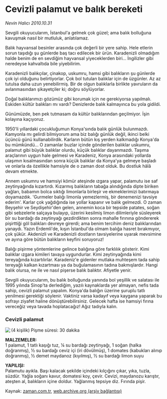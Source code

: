 # Cevizli palamut ve balık bereketi

*Nevin Halıcı 2010.10.31*

<td class="news-spot">
<p>Sevgili okuyucularım, İstanbul'a gelmek çok güzel; ama balık  bolluğuna kavuşmak nasıl bir mutluluk, anlatılamaz.</p>
<p><p>Balık hayvansal besinler arasında çok değerli bir yere sahip. Hele etlerin sorun taşıdığı şu günlerde baş tacı edilecek bir ürün. Karadenizli olmadığım halde benim de en sevdiğim hayvansal yiyeceklerden biri... İngilizler gibi neredeyse kahvaltıda bile yiyebilirim.
<p>Karadenizli balıkçılar, çinakop, uskumru, hamsi gibi balıkların şu günlerde çok iyi olduğunu belirtiyorlar. Çok bol tutulan balıklar için de üzgünler. Az az tutulsa daha uzun yenebilirmiş. Bir de olgun balıklarla birlikte yavruların da avlanmasından şikayetçiler ki; doğru söylüyorlar.
<p>Doğal balıklarımızı gözümüz gibi korumak için ne gerekiyorsa yapılmalı. Eskiden kültür balıkları mı vardı? Denizlerde balık kalmayınca bu yola gidildi.
<p>Günümüzde, ben pek tutmasam da kültür balıklarından geçilmiyor. İşin kolayına kaçıyoruz.
<p>1950'li yıllardaki çocukluğumun Konya'sında balık günlük bulunmazdı. Kamyonla mı gelirdi bilmiyorum ama biz balığı günlük değil, ikinci belki üçüncü günü kullanabilirdik. Karların bütün kış yerden kalkmadığı Konya'da bu mümkündü... O zamanlar buzlar içinde gönderilen balıklar uskumru, palamut gibi büyük balıklar olurdu, küçük balıklar dayanmazdı. Taşıma araçlarının uygun hale gelmesi ve Karadeniz, Konya arasındaki yollarda ulaşımın kısalmasından sonra küçük balıklar da Konya'ya gelmeye başladı ve onlarla da özellikle hamsiyle de o zaman dost olduk. Bu dostluk hâlâ devam etmekte.
<p>Annem uskumru ve hamsiyi kömür ateşinde ızgara yapar, palamutu ise saf zeytinyağında kızartırdı. Kızarmış balıkların tabağa alındığında dipte biriken yağları, babamın bolca sıktığı limonlarla birleşir ve ekmeklerimizi batırmaya doyamazdık. 'Gurmeler balığı limonla yemezlermiş, bir denemenizi tavsiye ederim'. Karlar çok yağdığında ise yollar kapanır ve balık gelmezdi. O zaman Beyşehir ve Seydişehir'den gelen, annemin koca bir tepside patates, soğan gibi sebzelerle salçaya bulayıp, üzerini kesilmiş limon dilimleriyle süsleyerek bir su bardağı da zeytinyağı gezdirdikten sonra mahalle fırınına göndererek pişirttiği göl balıkları devreye girerdi; ama benim tercihim deniz balıklarından yanaydı. Yazın Erdemli'de, kışın İstanbul'da olmam balığa hasret bırakmıyor, çok şükür. Akdenizli ve Karadenizli dostların tavsiyelerine uyarak mevsimine ve ayına göre bütün balıkların keyfini soruyoruz!
<p>Balığı pişirme yöntemlerine gelince balığına göre farklılık gösterir. Kimi balıklar ızgara kimileri tavaya uygundurlar. Kimi zeytinyağında kimi tereyağında kızartılırlar. Karadeniz'e gidenler mutlaka muhteşem tada sahip tereyağlı kalkan kızartması ya da buğulamasının tadına bakmışlardır. Hangi balık olursa, ne ile ve nasıl pişerse balık balıktır. Afiyetle yenir.
<p>Sevgili okuyucularım, bu balık bolluğunda yanında bol yeşillik ve salatası ile 1995 yılında Sinop'ta derlediğim, yazılı kaynaklarda yer almayan, nefis tada sahip, cevizli palamut yapalım. Konya'da balığın üzerine şuruplu tatlı yenilmesi gerektiği söylenir. Vaktiniz varsa kadayıf veya kaygana yaparak bu sofrayı ziyafet haline dönüştürebilirsiniz. Gelecek hafta ise hamsiyi fırına vereceğiz veya tavada hoplatacağız! Ağız tadıyla kalın. 

<p><h3>Cevizli palamut</h3>
<p><img align="left" src="http://web.archive.org/web/20101130191853im_/http://medya.zaman.com.tr/2010/10/31/halici.jpg"/> (4 kişilik)
Pişme süresi: 30 dakika
<p><b>MALZEMELER:</b>
<br/>1 palamut, 1 tatlı kaşığı tuz, ¼ su bardağı zeytinyağı, 1 soğan (halka doğranmış), ½ su bardağı ceviz içi (iri dövülmüş), 1 domates (kabukları alınıp doğranmış), ½ demet maydanoz (kıyılmış), ½ su bardağı limon suyu  

<p><b>YAPILIŞI:</b>
<br/>Palamutu ayıkla. Başı kalacak şekilde içindeki kılçığını çıkar, yıka, tuzla, süzdür. Yağla soğanı kavur, domatesi koy, çevir. Cevizi, maydanozu karıştır, ateşten al, balıkların içine doldur. Yağlanmış tepsiye diz. Fırında pişir. </p>
<a href="http://web.archive.org/web/20101130191853/mailto:/">
</a></p></p></p></p></p></p></p></p></p></p></p></p></td>

Kaynak: [zaman.com.tr](http://zaman.com.tr/yazar.do?yazino=1046899), [web.archive.org (arşiv bağlantısı)](http://web.archive.org/web/20101130191853/http://zaman.com.tr/yazar.do?yazino=1046899)
